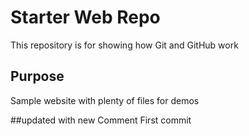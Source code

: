 # Starter Web Repo

This repository is for showing how Git and GitHub work

## Purpose

Sample website with plenty of files for demos


##updated with new Comment 
First commit 


